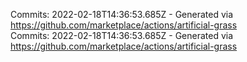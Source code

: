 Commits: 2022-02-18T14:36:53.685Z - Generated via https://github.com/marketplace/actions/artificial-grass
<br>
Commits: 2022-02-18T14:36:53.685Z - Generated via https://github.com/marketplace/actions/artificial-grass
<br>
